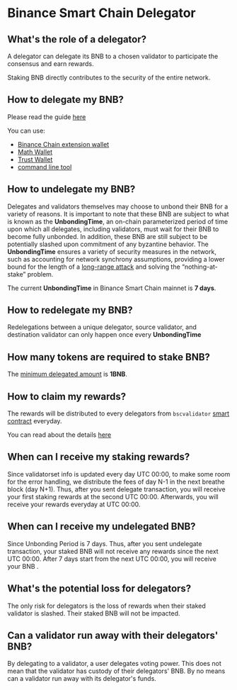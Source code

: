 # Binance Smart Chain Delegator

## What's the role of a delegator?

A delegator can delegate its BNB to a chosen validator to participate the consensus and earn rewards.


Staking BNB directly contributes to the security of the entire network.

## How to delegate my BNB?

Please read the guide [here](../../../del-guide.md)

You can use:

* [Binance Chain extension wallet](../../../wallet/binance.md)
* [Math Wallet](http://blog.mathwallet.xyz/?p=3890)
* [Trust Wallet](https://community.trustwallet.com/t/bnb-staking-with-trust-wallet/113243)
* [command line tool](https://github.com/binance-chain/node/releases/tag/v0.8.1)



## How to undelegate my BNB?

Delegates and validators themselves may choose to unbond their BNB for a variety of reasons. It is important to note that these BNB are subject to what is known as the **UnbondingTime**, an on-chain parameterized period of time upon which all delegates, including validators, must wait for their BNB to become fully unbonded. In addition, these BNB are still subject to be potentially slashed upon commitment of any byzantine behavior. The **UnbondingTime** ensures a variety of security measures in the network, such as accounting for network synchrony assumptions, providing a lower bound for the length of a [long-range attack](https://cosmos.network/docs/spec/ibc/references.html#3) and solving the “nothing-at-stake” problem.

The current  **UnbondingTime**  in Binance Smart Chain mainnet is **7 days**.

## How to redelegate my BNB?

Redelegations between a unique delegator, source validator, and destination validator can only happen once every **UnbondingTime**

## How many tokens are required to stake BNB?

The [minimum delegated amount](../../../validator/Parameters.md) is **1BNB**.

## How to claim my rewards?

The rewards will be distributed to every delegators from `bscvalidator` [smart contract](https://bscscan.com/address/0x0000000000000000000000000000000000001000) everyday.

You can read about the details [here](../../../beaconchain/learn/bc-staking.md)

## When can I receive my staking rewards?

Since validatorset info is updated every day UTC 00:00, to make some room for the error handling, we distribute the fees of day N-1 in the next breathe block (day N+1). Thus, after you sent delegate transaction, you will receive your first staking rewards at the second UTC 00:00. Afterwards, you will receive your rewards everyday at UTC 00:00.

## When can I receive my undelegated BNB?

Since Unbonding Period is 7 days. Thus, after you sent undelegate transaction, your staked BNB will not  receive any rewards since the next UTC 00:00. After 7 days start from the next UTC 00:00, you will receive your BNB .

## What's the potential loss for delegators?
The only risk for delegators is the loss of rewards when their staked validator is slashed. Their staked BNB will not be impacted.

## Can a validator run away with their delegators' BNB?
By delegating to a validator, a user delegates voting power.  This does not mean that the validator has custody of their delegators' BNB. By no means can a validator run away with its delegator's funds.